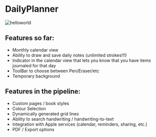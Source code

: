 # DailyPlanner

![helloworld](https://i.imgur.com/XkyduiC.jpg)

## Features so far:
* Monthly calendar view 
* Ability to draw and save daily notes (unlimited strokes!!!)
* Indicator in the calendar view that lets you know that you have items journaled for that day
* ToolBar to choose between Pen/Eraser/etc
* Temporary background 

## Features in the pipeline:
* Custom pages / book styles 
* Colour Selection
* Dynamically generated grid lines
* Ability to search handwriting / handwriting-to-text
* Integration with Apple services (calendar, reminders, sharing, etc.)
* PDF / Export options
